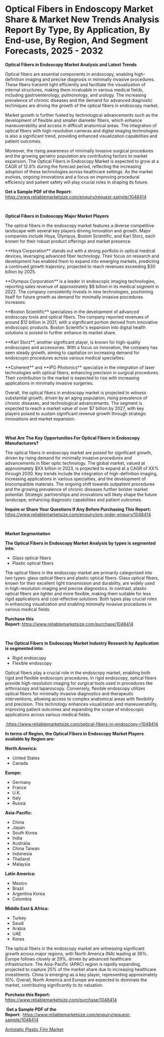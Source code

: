 <p><h1>Optical Fibers in Endoscopy Market Share & Market New Trends Analysis Report By Type, By Application, By End-use, By Region, And Segment Forecasts, 2025 - 2032</h1></p><p><strong>Optical Fibers in Endoscopy Market Analysis and Latest Trends</strong></p>
<p><p>Optical fibers are essential components in endoscopy, enabling high-definition imaging and precise diagnosis in minimally invasive procedures. These fibers transmit light efficiently and facilitate the visualization of internal structures, making them invaluable in various medical fields, including gastroenterology, pulmonology, and urology. The increasing prevalence of chronic diseases and the demand for advanced diagnostic techniques are driving the growth of the optical fibers in endoscopy market.</p><p>Market growth is further fueled by technological advancements such as the development of flexible and smaller diameter fibers, which enhance maneuverability and access in difficult anatomical areas. The integration of optical fibers with high-resolution cameras and digital imaging technologies is also a significant trend, providing enhanced visualization capabilities and patient outcomes. </p><p>Moreover, the rising awareness of minimally invasive surgical procedures and the growing geriatric population are contributing factors to market expansion. The Optical Fibers in Endoscopy Market is expected to grow at a CAGR of 12.8% during the forecast period, reflecting the increasing adoption of these technologies across healthcare settings. As the market evolves, ongoing innovations and a focus on improving procedural efficiency and patient safety will play crucial roles in shaping its future.</p></p>
<p><strong>Get a Sample PDF of the Report:&nbsp;</strong> <a href="https://www.reliablemarketsize.com/enquiry/request-sample/1048414?utm_campaign=3365&utm_medium=2&utm_source=Github&utm_content=ia&utm_term=31032025&utm_id=optical-fibers-in-endoscopy">https://www.reliablemarketsize.com/enquiry/request-sample/1048414</a></p>
<p>&nbsp;</p>
<p><strong>Optical Fibers in Endoscopy Major Market Players</strong></p>
<p><p>The optical fibers in the endoscopy market features a diverse competitive landscape with several key players driving innovation and growth. Major companies include Hoya, Olympus, Boston Scientific, and Karl Storz, each known for their robust product offerings and market presence.</p><p>**Hoya Corporation** stands out with a strong portfolio in optical medical devices, leveraging advanced fiber technology. Their focus on research and development has enabled them to expand into emerging markets, predicting a continued growth trajectory, projected to reach revenues exceeding $30 billion by 2025.</p><p>**Olympus Corporation** is a leader in endoscopic imaging technologies, reporting sales revenue of approximately $8 billion in its medical segment in 2022. The company consistently invests in new technologies, positioning itself for future growth as demand for minimally invasive procedures increases.</p><p>**Boston Scientific** specializes in the development of advanced endoscopy tools and optical fibers. The company reported revenues of around $12 billion in 2021, with a significant portion derived from innovative endoscopic products. Boston Scientific's expansion into digital health solutions is poised to further enhance its market share.</p><p>**Karl Storz**, another significant player, is known for high-quality endoscopes and accessories. With a focus on innovation, the company has seen steady growth, aiming to capitalize on increasing demand for endoscopic procedures across various medical specialties.</p><p>**Coherent** and **IPG Photonics** specialize in the integration of laser technologies with optical fibers, enhancing precision in surgical procedures. Their contribution to the market is expected to rise with increasing applications in minimally invasive surgeries.</p><p>Overall, the optical fibers in endoscopy market is projected to witness substantial growth, driven by an aging population, rising prevalence of chronic diseases, and technological advancements. The segment is expected to reach a market value of over $7 billion by 2027, with key players poised to sustain significant revenue growth through strategic innovations and market expansion.</p></p>
<p>&nbsp;</p>
<p><strong>What Are The Key Opportunities For Optical Fibers in Endoscopy Manufacturers?</strong></p>
<p><p>The optical fibers in endoscopy market are poised for significant growth, driven by rising demand for minimally invasive procedures and advancements in fiber optic technology. The global market, valued at approximately $XX billion in 2023, is projected to expand at a CAGR of XX% through 2030. Key trends include the integration of high-definition imaging, increasing applications in various specialties, and the development of biocompatible materials. The ongoing shift towards outpatient procedures and the growing prevalence of chronic diseases further bolster market potential. Strategic partnerships and innovations will likely shape the future landscape, enhancing diagnostic capabilities and patient outcomes.</p></p>
<p><strong>Inquire or Share Your Questions If Any Before Purchasing This Report:</strong> <a href="https://www.reliablemarketsize.com/enquiry/pre-order-enquiry/1048414?utm_campaign=3365&utm_medium=2&utm_source=Github&utm_content=ia&utm_term=31032025&utm_id=optical-fibers-in-endoscopy">https://www.reliablemarketsize.com/enquiry/pre-order-enquiry/1048414</a></p>
<p>&nbsp;</p>
<p><strong>Market Segmentation</strong></p>
<p><strong>The Optical Fibers in Endoscopy Market Analysis by types is segmented into:</strong></p>
<p><ul><li>Glass optical fibers</li><li>Plastic optical fibers</li></ul></p>
<p><p>The optical fibers in the endoscopy market are primarily categorized into two types: glass optical fibers and plastic optical fibers. Glass optical fibers, known for their excellent light transmission and durability, are widely used in high-resolution imaging and precise diagnostics. In contrast, plastic optical fibers are lighter and more flexible, making them suitable for less rigid applications and cost-effective solutions. Both types play crucial roles in enhancing visualization and enabling minimally invasive procedures in various medical fields.</p></p>
<p><strong>Purchase this Report:&nbsp;</strong><a href="https://www.reliablemarketsize.com/purchase/1048414?utm_campaign=3365&utm_medium=2&utm_source=Github&utm_content=ia&utm_term=31032025&utm_id=optical-fibers-in-endoscopy">https://www.reliablemarketsize.com/purchase/1048414</a></p>
<p>&nbsp;</p>
<p><strong>The Optical Fibers in Endoscopy Market Industry Research by Application is segmented into:</strong></p>
<p><ul><li>Rigid endoscopy</li><li>Flexible endoscopy</li></ul></p>
<p><p>Optical fibers play a crucial role in the endoscopy market, enabling both rigid and flexible endoscopic procedures. In rigid endoscopy, optical fibers provide high-resolution imaging for surgical tools used in procedures like arthroscopy and laparoscopy. Conversely, flexible endoscopy utilizes optical fibers for minimally invasive diagnostics and therapeutic interventions, allowing access to complex anatomical areas with flexibility and precision. This technology enhances visualization and maneuverability, improving patient outcomes and expanding the scope of endoscopic applications across various medical fields.</p></p>
<p><a href="https://www.reliablemarketsize.com/optical-fibers-in-endoscopy-r1048414?utm_campaign=3365&utm_medium=2&utm_source=Github&utm_content=ia&utm_term=31032025&utm_id=optical-fibers-in-endoscopy">&nbsp;https://www.reliablemarketsize.com/optical-fibers-in-endoscopy-r1048414</a></p>
<p><strong>In terms of Region, the Optical Fibers in Endoscopy Market Players available by Region are:</strong></p>
<p>
    <p> <strong> North America: </strong>
        <ul>
            <li>United States</li>
            <li>Canada</li>
        </ul>
        </p> 
    <p> <strong> Europe: </strong>
        <ul>
            <li>Germany</li>
            <li>France</li>
            <li>U.K.</li>
            <li>Italy</li>
            <li>Russia</li>
        </ul>
        </p> 
    <p> <strong> Asia-Pacific: </strong>
        <ul>
            <li>China</li>
            <li>Japan</li>
            <li>South Korea</li>
            <li>India</li>
            <li>Australia</li>
            <li>China Taiwan</li>
            <li>Indonesia</li>
            <li>Thailand</li>
            <li>Malaysia</li>
        </ul>
        </p> 
    <p> <strong> Latin America: </strong>
        <ul>
            <li>Mexico</li>
            <li>Brazil</li>
            <li>Argentina Korea</li>
            <li>Colombia</li>
        </ul>
        </p> 
    <p> <strong> Middle East & Africa: </strong>
        <ul>
            <li>Turkey</li>
            <li>Saudi</li>
            <li>Arabia</li>
            <li>UAE</li>
            <li>Korea</li>
        </ul>
    </p>
    </p>
<p><p>The optical fibers in the endoscopy market are witnessing significant growth across major regions, with North America (NA) leading at 36%. Europe follows closely at 29%, driven by advanced healthcare infrastructure. The Asia-Pacific (APAC) region is rapidly expanding, projected to capture 25% of the market share due to increasing healthcare investments. China is emerging as a key player, representing approximately 10%. Overall, North America and Europe are expected to dominate the market, contributing significantly to its valuation.</p></p>
<p><strong>Purchase this Report: </strong><a href="https://www.reliablemarketsize.com/purchase/1048414?utm_campaign=3365&utm_medium=2&utm_source=Github&utm_content=ia&utm_term=31032025&utm_id=optical-fibers-in-endoscopy">https://www.reliablemarketsize.com/purchase/1048414</a></p>
<p>&nbsp;<strong>Get a Sample PDF of the Report:&nbsp;&nbsp;</strong><a href="https://www.reliablemarketsize.com/enquiry/request-sample/1048414?utm_campaign=3365&utm_medium=2&utm_source=Github&utm_content=ia&utm_term=31032025&utm_id=optical-fibers-in-endoscopy">https://www.reliablemarketsize.com/enquiry/request-sample/1048414</a></p>
<p><strong></strong></p>
<p><p><a href="https://github.com/wyettillesr4/Market-Research-Report-List-1/blob/main/antistatic-plastic-film-market.md?utm_campaign=3365&utm_medium=2&utm_source=Github&utm_content=ia&utm_term=31032025&utm_id=optical-fibers-in-endoscopy">Antistatic Plastic Film Market</a></p></p>